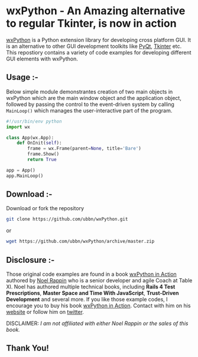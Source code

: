 # wxPython - An Amazing alternative to regular Tkinter, is now in action

[wxPython](http://www.wxpython.org/) is a Python extension library for developing cross platform GUI. It is an alternative to other GUI development toolkits like [PyQt](https://riverbankcomputing.com/software/pyqt/intro), [Tkinter](https://docs.python.org/2/library/tkinter.html) etc. This repostiory contains a variety of code examples for developing different GUI elements with wxPython. 

## Usage :-
Below simple module demonstrantes creation of two main objects in wxPython which are the main window object and the application object, followed by passing the control to the event-driven system by calling `MainLoop()` which manages the user-interactive part of the program.

```python
#!/usr/bin/env python
import wx

class App(wx.App):
    def OnInit(self):
        frame = wx.Frame(parent=None, title='Bare')
        frame.Show()
        return True

app = App()
app.MainLoop()
```

## Download :-
Download or fork the repository

```sh
git clone https://github.com/ubbn/wxPython.git
```
or
```sh
wget https://github.com/ubbn/wxPython/archive/master.zip
```

## Disclosure :-

Those original code examples are found in a book [wxPython in Action](http://www.amazon.com/Wxpython-Action-Noel-Rappin/dp/1932394621) authored by [Noel Rappin](https://www.amazon.com/Noel-Rappin/e/B002BLQ488) who is a senior developer and agile Coach at Table XI. Noel has authored multiple technical books, including **Rails 4 Test Prescriptions**, **Master Space and Time With JavaScript**, **Trust-Driven Development** and several more. If you like those example codes, I encourage you to buy his book [wxPython in Action](http://www.amazon.com/Wxpython-Action-Noel-Rappin/dp/1932394621). Contact with him on his [website](http://www.noelrappin.com/) or follow him on [twitter](https://twitter.com/noelrap).

DISCLAIMER: _I am not affiliated with either Noel Rappin or the sales of this book._

## Thank You!
